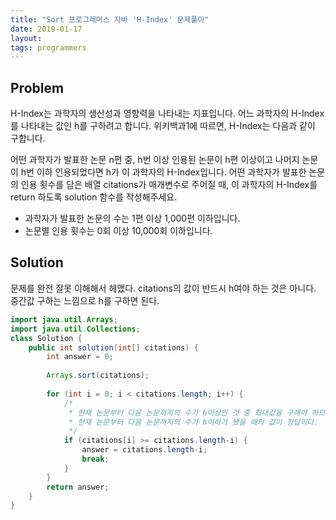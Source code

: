```yaml
---
title: "Sort 프로그래머스 자바 'H-Index' 문제풀이"
date: 2019-01-17
layout:
tags: programmers
---
```



## Problem
H-Index는 과학자의 생산성과 영향력을 나타내는 지표입니다. 어느 과학자의 H-Index를 나타내는 값인 h를 구하려고 합니다. 위키백과1에 따르면, H-Index는 다음과 같이 구합니다.

어떤 과학자가 발표한 논문 n편 중, h번 이상 인용된 논문이 h편 이상이고 나머지 논문이 h번 이하 인용되었다면 h가 이 과학자의 H-Index입니다.
어떤 과학자가 발표한 논문의 인용 횟수를 담은 배열 citations가 매개변수로 주어질 때, 이 과학자의 H-Index를 return 하도록 solution 함수를 작성해주세요.

- 과학자가 발표한 논문의 수는 1편 이상 1,000편 이하입니다.
- 논문별 인용 횟수는 0회 이상 10,000회 이하입니다.

## Solution
문제를 완전 잘못 이해해서 헤맸다. citations의 값이 반드시 h여야 하는 것은 아니다.
중간값 구하는 느낌으로 h를 구하면 된다.


```java
import java.util.Arrays;
import java.util.Collections;
class Solution {
    public int solution(int[] citations) {
        int answer = 0;
        
        Arrays.sort(citations);
        
        for (int i = 0; i < citations.length; i++) {
            /*
             * 현재 논문부터 다음 논문까지의 수가 h이상인 것 중 최대값을 구해야 하므로,
             * 현재 논문부터 다음 논문까지의 수가 h이하가 됐을 때의 값이 정답이다.
             */
            if (citations[i] >= citations.length-i) {
                answer = citations.length-i;
                break;
            }	
        }
        return answer;
    }
}
```
